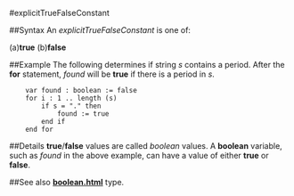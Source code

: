 
#explicitTrueFalseConstant

##Syntax
An _explicitTrueFalseConstant_ is one of:

(a)**true**
(b)**false**




##Example
The following determines if string _s_ contains a period. After the **for** statement, _found_ will be **true** if there is a period in _s_.


        var found : boolean := false
        for i : 1 .. length (s)
            if s = "." then
                found := true
            end if
        end for
##Details
**true**/**false** values are called _boolean_ values. A **boolean** variable, such as _found_ in the above example, can have a value of either **true** or **false**. 



##See also
**[boolean.html](boolean)** type.


